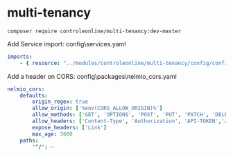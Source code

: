 # multi-tenancy


`composer require controleonline/multi-tenancy:dev-master`


Add Service import:
config\services.yaml

```yaml
imports:
    - { resource: "../modules/controleonline/multi-tenancy/config/config.yaml" }    
```

Add a header on CORS:
config\packages\nelmio_cors.yaml

```yaml
nelmio_cors:
    defaults:
        origin_regex: true
        allow_origin: ['%env(CORS_ALLOW_ORIGIN)%']
        allow_methods: ['GET', 'OPTIONS', 'POST', 'PUT', 'PATCH', 'DELETE']
        allow_headers: ['Content-Type', 'Authorization', 'API-TOKEN','app-domain']
        expose_headers: ['Link']
        max_age: 3600
    paths:
        '^/': ~
```
